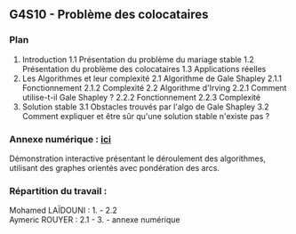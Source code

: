 ## G4S10 - Problème des colocataires

### Plan

1. Introduction
   1.1 Présentation du problème du mariage stable
   1.2 Présentation du problème des colocataires
   1.3 Applications réelles
1. Les Algorithmes et leur complexité
   2.1 Algorithme de Gale Shapley
   2.1.1 Fonctionnement
   2.1.2 Complexité
   2.2 Algorithme d'Irving
   2.2.1 Comment utilise-t-il Gale Shapley ?
   2.2.2 Fonctionnement
   2.2.3 Complexité
1. Solution stable
   3.1 Obstacles trouvés par l'algo de Gale Shapley
   3.2 Comment expliquer et être sûr qu'une solution stable n'existe pas ?

### Annexe numérique : [ici](https://docs.google.com/presentation/d/12gVfTqXWskSEo31JIrgMDtM8NyO91mQGmD2sAJUlm2U/edit?usp=sharing)

Démonstration interactive présentant le déroulement des algorithmes,
utilisant des graphes orientés avec pondération des arcs.

### Répartition du travail :

Mohamed LAÏDOUNI : 1. - 2.2\
Aymeric ROUYER : 2.1 - 3. - annexe numérique
